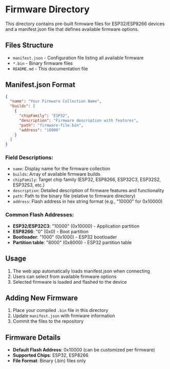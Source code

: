 # Firmware Directory

This directory contains pre-built firmware files for ESP32/ESP8266 devices and a manifest.json file that defines available firmware options.

## Files Structure
- `manifest.json` - Configuration file listing all available firmware
- `*.bin` - Binary firmware files
- `README.md` - This documentation file

## Manifest.json Format
```json
{
  "name": "Your Firmware Collection Name",
  "builds": [
    {
      "chipFamily": "ESP32",
      "description": "Firmware description with features",
      "path": "firmware-file.bin",
      "address": "10000"
    }
  ]
}
```

### Field Descriptions:
- `name`: Display name for the firmware collection
- `builds`: Array of available firmware builds
- `chipFamily`: Target chip family (ESP32, ESP8266, ESP32C3, ESP32S2, ESP32S3, etc.)
- `description`: Detailed description of firmware features and functionality
- `path`: Path to the binary file (relative to firmware directory)
- `address`: Flash address in hex string format (e.g., "10000" for 0x10000)

### Common Flash Addresses:
- **ESP32/ESP32C3**: "10000" (0x10000) - Application partition
- **ESP8266**: "0" (0x0) - Boot partition  
- **Bootloader**: "1000" (0x1000) - ESP32 bootloader
- **Partition table**: "8000" (0x8000) - ESP32 partition table

## Usage
1. The web app automatically loads manifest.json when connecting
2. Users can select from available firmware options
3. Selected firmware is loaded and flashed to the device

## Adding New Firmware
1. Place your compiled `.bin` file in this directory
2. Update `manifest.json` with firmware information
3. Commit the files to the repository

## Firmware Details
- **Default Flash Address**: 0x10000 (can be customized per firmware)
- **Supported Chips**: ESP32, ESP8266
- **File Format**: Binary (.bin) files only
